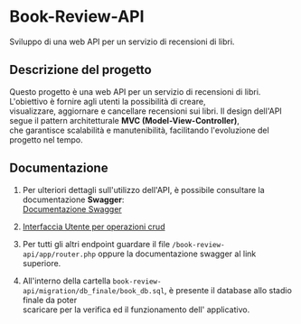 # Book-Review-API

Sviluppo di una web API per un servizio di recensioni di libri.

## Descrizione del progetto

Questo progetto è una web API per un servizio di recensioni di libri. L'obiettivo è fornire agli utenti la possibilità di creare,  
visualizzare, aggiornare e cancellare recensioni sui libri. Il design dell'API segue il pattern architetturale **MVC (Model-View-Controller)**,  
che garantisce scalabilità e manutenibilità, facilitando l'evoluzione del progetto nel tempo.

## Documentazione

1. Per ulteriori dettagli sull'utilizzo dell'API, è possibile consultare la documentazione **Swagger**:  
    [Documentazione Swagger](http://localhost/book-review-api/swagger-ui/dist/index.html)

2. [Interfaccia Utente per operazioni crud](http://localhost/book-review-api/)

3. Per tutti gli altri endpoint guardare il file `/book-review-api/app/router.php` oppure la documentazione swagger al link superiore.

4. All'interno della cartella `book-review-api/migration/db_finale/book_db.sql`, è presente il database allo stadio finale da poter  
     scaricare per la verifica   ed il funzionamento dell' applicativo. 

